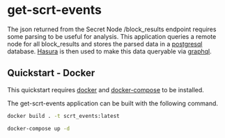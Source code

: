 # get-scrt-events

The json returned from the Secret Node /block_results endpoint requires some parsing to be useful for analysis. This application queries a remote node for all block_results and stores the parsed data in a [postgresql](https://www.postgresql.org/) database. [Hasura](https://hasura.io/docs/) is then used to make this data queryable via [graphql](https://graphql.org/learn/). 

## Quickstart - Docker

This quickstart requires [docker](https://docs.docker.com/get-docker/) and [docker-compose](https://docs.docker.com/compose/install/) to be installed. 

The get-scrt-events application can be built with the following command. 

```bash
docker build . -t scrt_events:latest
```


```bash
docker-compose up -d
```

